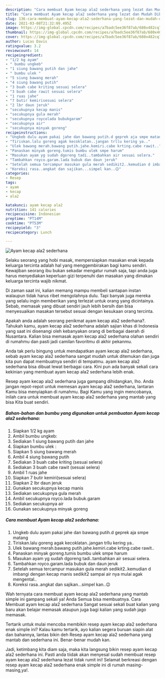 ```yaml
---
description: "Cara membuat Ayam kecap ala2 sederhana yang lezat dan Mudah Dibuat"
title: "Cara membuat Ayam kecap ala2 sederhana yang lezat dan Mudah Dibuat"
slug: 136-cara-membuat-ayam-kecap-ala2-sederhana-yang-lezat-dan-mudah-dibuat
date: 2021-03-08T21:32:09.495Z
image: https://img-global.cpcdn.com/recipes/a7badc5ee36f87ab/680x482cq70/ayam-kecap-ala2-sederhana-foto-resep-utama.jpg
thumbnail: https://img-global.cpcdn.com/recipes/a7badc5ee36f87ab/680x482cq70/ayam-kecap-ala2-sederhana-foto-resep-utama.jpg
cover: https://img-global.cpcdn.com/recipes/a7badc5ee36f87ab/680x482cq70/ayam-kecap-ala2-sederhana-foto-resep-utama.jpg
author: Lucas Davis
ratingvalue: 3.2
reviewcount: 14
recipeingredient:
- "1/2 kg ayam"
- " bumbu ungkeb"
- "1 siung bawang putih dan jahe"
- " bumbu ulek "
- "5 siung bawang merah"
- "4 siung bawang putih"
- "3 buah cabe kriting sesuai selera"
- "3 buah cabe rawit sesuai selera"
- "1 ruas jahe"
- "7 butir kemirisesuai selera"
- "2 lbr daun jeruk"
- "secukupnya kecap manis"
- "secukupnya gula merah"
- "secukupnya roycolada bubukgaram"
- "secukupnya air"
- "secukupnya minyak goreng"
recipeinstructions:
- "Ungkeb dulu ayam pakai jahe dan bawang putih.d geprek aja smpe matang"
- "Tiriskan.lalu goreng agak kecoklatan..jangan trllu kering ya.."
- "Ulek bawang merah.bawang putih.jahe.kemiri.cabe krting.cabe rawit.."
- "Panaskan minyak goreng.tumis bumbu ulek smpe harum"
- "Masukan ayam yg sudah dgoreng tadi..tambahkan air sesuai selera."
- "Tambahkan royco.garam.lada bubuk dan daun jeruk"
- "Setelah semua tercampur masukan gula merah sedikit2..kemudian d imbangi dengan kecap manis sedikit2 sampai air nya mulai agak mengental.."
- "Koreksi rasa..angkat dan sajikan...simpel kan..😉"
categories:
- Resep
tags:
- ayam
- kecap
- ala2

katakunci: ayam kecap ala2 
nutrition: 141 calories
recipecuisine: Indonesian
preptime: "PT14M"
cooktime: "PT53M"
recipeyield: "3"
recipecategory: Lunch

---
```



![Ayam kecap ala2 sederhana](https://img-global.cpcdn.com/recipes/a7badc5ee36f87ab/680x482cq70/ayam-kecap-ala2-sederhana-foto-resep-utama.jpg)

Selaku seorang yang hobi masak, mempersiapkan masakan enak kepada keluarga tercinta adalah hal yang menggembirakan bagi kamu sendiri. Kewajiban seorang ibu bukan sekadar mengatur rumah saja, tapi anda juga harus menyediakan keperluan gizi terpenuhi dan masakan yang dimakan keluarga tercinta wajib nikmat.

Di zaman  saat ini, kalian memang mampu membeli santapan instan walaupun tidak harus ribet mengolahnya dulu. Tapi banyak juga mereka yang selalu ingin memberikan yang terlezat untuk orang yang dicintainya. Sebab, memasak yang dibuat sendiri jauh lebih bersih dan bisa menyesuaikan masakan tersebut sesuai dengan kesukaan orang tercinta. 



Apakah anda adalah seorang penikmat ayam kecap ala2 sederhana?. Tahukah kamu, ayam kecap ala2 sederhana adalah sajian khas di Indonesia yang saat ini disenangi oleh kebanyakan orang di berbagai daerah di Nusantara. Kalian bisa memasak ayam kecap ala2 sederhana olahan sendiri di rumahmu dan pasti jadi camilan favoritmu di akhir pekanmu.

Anda tak perlu bingung untuk mendapatkan ayam kecap ala2 sederhana, sebab ayam kecap ala2 sederhana sangat mudah untuk ditemukan dan juga kita pun dapat membuatnya sendiri di tempatmu. ayam kecap ala2 sederhana bisa dibuat lewat berbagai cara. Kini pun ada banyak sekali cara kekinian yang membuat ayam kecap ala2 sederhana lebih enak.

Resep ayam kecap ala2 sederhana juga gampang dihidangkan, lho. Anda jangan repot-repot untuk memesan ayam kecap ala2 sederhana, lantaran Kamu bisa menyiapkan di rumahmu. Bagi Kamu yang ingin mencobanya, inilah cara untuk membuat ayam kecap ala2 sederhana yang mantab yang bisa Kita buat sendiri.

<!--inarticleads1-->

##### Bahan-bahan dan bumbu yang digunakan untuk pembuatan Ayam kecap ala2 sederhana:

1. Siapkan 1/2 kg ayam
1. Ambil  bumbu ungkeb:
1. Sediakan 1 siung bawang putih dan jahe
1. Siapkan  bumbu ulek :
1. Siapkan 5 siung bawang merah
1. Ambil 4 siung bawang putih
1. Sediakan 3 buah cabe kriting (sesuai selera)
1. Sediakan 3 buah cabe rawit (sesuai selera)
1. Ambil 1 ruas jahe
1. Siapkan 7 butir kemiri(sesuai selera)
1. Siapkan 2 lbr daun jeruk
1. Gunakan secukupnya kecap manis
1. Sediakan secukupnya gula merah
1. Ambil secukupnya royco.lada bubuk.garam
1. Sediakan secukupnya air
1. Gunakan secukupnya minyak goreng




<!--inarticleads2-->

##### Cara membuat Ayam kecap ala2 sederhana:

1. Ungkeb dulu ayam pakai jahe dan bawang putih.d geprek aja smpe matang
1. Tiriskan.lalu goreng agak kecoklatan..jangan trllu kering ya..
1. Ulek bawang merah.bawang putih.jahe.kemiri.cabe krting.cabe rawit..
1. Panaskan minyak goreng.tumis bumbu ulek smpe harum
1. Masukan ayam yg sudah dgoreng tadi..tambahkan air sesuai selera.
1. Tambahkan royco.garam.lada bubuk dan daun jeruk
1. Setelah semua tercampur masukan gula merah sedikit2..kemudian d imbangi dengan kecap manis sedikit2 sampai air nya mulai agak mengental..
1. Koreksi rasa..angkat dan sajikan...simpel kan..😉




Wah ternyata cara membuat ayam kecap ala2 sederhana yang mantab simple ini gampang sekali ya! Anda Semua bisa membuatnya. Cara Membuat ayam kecap ala2 sederhana Sangat sesuai sekali buat kalian yang baru akan belajar memasak ataupun juga bagi kalian yang sudah jago memasak.

Tertarik untuk mulai mencoba membikin resep ayam kecap ala2 sederhana enak simple ini? Kalau kamu tertarik, ayo kalian segera buruan siapin alat dan bahannya, lantas bikin deh Resep ayam kecap ala2 sederhana yang mantab dan sederhana ini. Benar-benar mudah kan. 

Jadi, ketimbang kita diam saja, maka kita langsung bikin resep ayam kecap ala2 sederhana ini. Pasti anda tiidak akan menyesal sudah membuat resep ayam kecap ala2 sederhana lezat tidak rumit ini! Selamat berkreasi dengan resep ayam kecap ala2 sederhana enak simple ini di rumah masing-masing,ya!.

